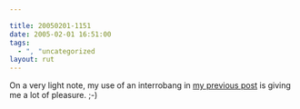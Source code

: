 ```yaml
---

title: 20050201-1151
date: 2005-02-01 16:51:00
tags:
  - ", "uncategorized
layout: rut
---
```


On a very light note, my use of an interrobang in <a href="./view.php?date=20050201-1039">my previous post</a> is giving
me a lot of pleasure. ;-)

